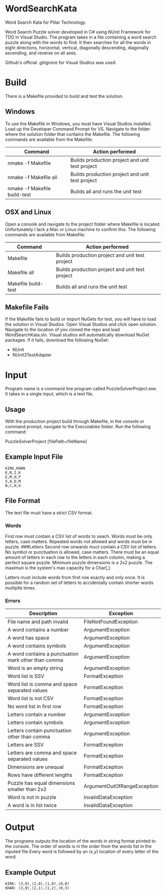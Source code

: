 # WordSearchKata
Word Search Kata for Pillar Technology.

Word Search Puzzle solver developed in C# using NUnit Framework for TDD in Visual Studio. 
The program takes in a file containing a word search puzzle along with the words to find.
It then searches for all the words in eight directions, horizontal, vertical, diagonally descending, diagonally ascending, and reverse on all axes.

Github's official .gitignore for Visual Studios was used.

# Build
There is a Makefile provided to build and test the solution.

## Windows
To use the Makefile in Windows, you must have Visual Studios installed. Load up the Developer Command Prompt for VS.
Navigate to the folder where the solution folder that contains the Makefile. The following commands are available from the Makefile:

|Command|Action performed|
|-------|----------------|
|nmake -f Makefile| Builds production project and unit test project|
|nmake -f Makefile all| Builds production project and unit test project|
|nmake -f Makefile build-test| Builds all and runs the unit test|

## OSX and Linux
Open a console and navigate to the project folder where Makefile is located. Unfortunately I lack a Mac or Linux machine to confirm this. The following commands are available from Makefile:

|Command|Action performed|
|-------|----------------|
|Makefile| Builds production project and unit test project|
|Makefile all| Builds production project and unit test project|
|Makefile build-test| Builds all and runs the unit test|

## Makefile Fails
If the Makefile fails to build or import NuGets for test, you will have to load the solution in Visual Studios.
Open Visual Studios and click open solution. Navigate to the location of you cloned the repo and load WordSearchKata.sln. Visual studios will automatically download NuGet packages. If it fails, download the following NuGet:

* NUnit
* NUnit3TestAdapter

# Input
Program name is a command line program called PuzzleSolverProject.exe. It takes in a single input, which is a text file.

## Usage
With the production project build through Makefile, in the console or command prompt, navigate to the Executables folder. Run the following command:

PuzzleSolverProject [filePath+fileName]

## Example Input File
```
KIRK,KHAN
K,R,I,K
E,M,H,P
X,A,D,M
N,C,H,U
```

## File Format
The text file must have a strict CSV format. 
### Words
First row must contain a CSV list of words to seach. Words must be only letters, case matters.
Repeated words not allowed and words must be in puzzle.
###Letters
Second row onwards muct contain a CSV list of letters. No symbol or punctuation is allowed, case matters.
There must be an equal amount of letters in each row to the letters in each column, making a perfect square puzzle.
Minimum puzzle dimensions is a 2x2 puzzle. The maximun is the system's max capacity for a Char[,].

Letters must include words from first row exactly and only once. 
It is possible for a random set of letters to accidentally contain shorter words multiplle times.

### Errors
|Description  | Exception|
|-------------|----------|
|File name and path invalid|FileNotFoundException|
|A word contains a number| ArgumentException|
|A word has space| ArgumentException|
|A word contains symbols| ArgumentException|
|A word contains a punctuation mark other than comma| ArgumentException|
|Word is an empty string| ArgumentException|
|Word list is SSV| FormatException|
|Word list is comma and space separated values| FormatException|
|Word list is not CSV| FormatException|
|No word list in first row| FormatException|
|Letters contain a number| ArgumentException
|Letters contain symbols| ArgumentException|
|Letters contain punctuation other than comma| ArgumentException|
|Letters are SSV| FormatException|
|Letters are comma and space separated values| FormatException|
|Dimensions are unequal| FormatException|
|Rows have different lengths| FormatException|
|Puzzle has equal dimensions smaller than 2x2| ArgumentOutOfRangeException|
|Word is not in puzzle| InvalidDataException|
|A word is in list twice| InvalidDataException|

# Output
The programs outputs the location of the words in string format printed to the console.
The order of words is ni the order from the words list in the inputed file
Every word is followed by an (x,y) location of every letter of the word.

## Example Output
```
KIRK: (3,0),(2,0),(1,0),(0,0)
KHAN: (3,0),(2,1),(1,2),(0,3)
```









